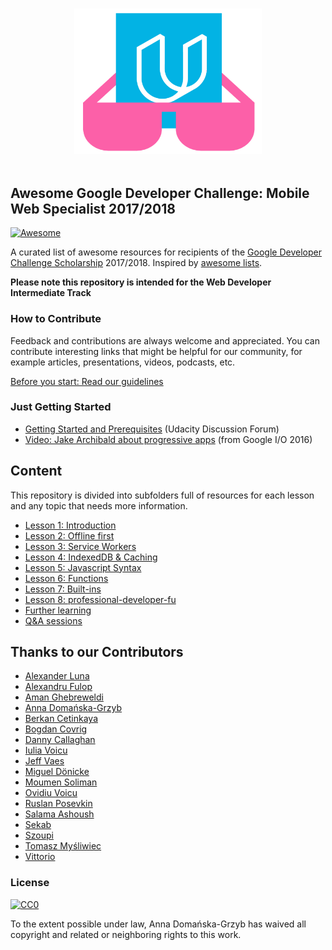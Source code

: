 <p align="center">
  <br>
  <img width="300" src="./awesome_gmws_logo.png" alt="logo of repository">
  <br>
  <br>
</p>

## Awesome Google Developer Challenge: Mobile Web Specialist 2017/2018
[![Awesome](https://awesome.re/badge.svg)](https://awesome.re)

A curated list of awesome resources for recipients of the [Google Developer Challenge Scholarship](https://www.udacity.com/google-scholarships) 2017/2018.
Inspired by [awesome lists](https://github.com/sindresorhus/awesome).

**Please note this repository is intended for the Web Developer Intermediate Track**

### How to Contribute

Feedback and contributions are always welcome and appreciated.
You can contribute interesting links that might be helpful for our community, for example articles, presentations, videos, podcasts, etc.

[Before you start: Read our guidelines](contributing.md)

### Just Getting Started

- [Getting Started and Prerequisites](https://discussions.udacity.com/t/getting-started-and-prerequisites/418485?u=haitec) (Udacity Discussion Forum)
- [Video: Jake Archibald about progressive apps](https://www.youtube.com/watch?v=cmGr0RszHc8) (from Google I/O 2016)

## Content

This repository is divided into subfolders full of resources for each lesson and any topic that needs more information.

* [Lesson 1: Introduction](introduction/README.md)
* [Lesson 2: Offline first](offlineFirst/README.md)
* [Lesson 3: Service Workers](serviceWorker/README.md)
* [Lesson 4: IndexedDB & Caching](indexedDB/README.md)
* [Lesson 5: Javascript Syntax](javascriptSyntax/README.md)
* [Lesson 6: Functions](functions/README.md)
* [Lesson 7: Built-ins](built-ins/README.md)
* [Lesson 8: professional-developer-fu](professional-developer-fu/README.md)
* [Further learning](furtherLearning/README.md)
* [Q&A sessions](ama-sessions/README.md)

## Thanks to our Contributors

* [Alexander Luna](https://github.com/Mycroft1891)
* [Alexandru Fulop](https://github.com/alexandrufulop)
* [Aman Ghebreweldi](https://github.com/Agheb)
* [Anna Domańska-Grzyb](https://github.com/DomanskaGrzyb)
* [Berkan Cetinkaya](https://github.com/Berc21)
* [Bogdan Covrig](https://github.com/bogdaaamn)
* [Danny Callaghan](https://github.com/dannycallaghan)
* [Iulia Voicu](https://github.com/Sugahzor)
* [Jeff Vaes](https://github.com/jvaes)
* [Miguel Dönicke](https://github.com/Haitec)
* [Moumen Soliman](https://github.com/moumen-soliman)
* [Ovidiu Voicu](https://github.com/odv)
* [Ruslan Posevkin](https://github.com/RusPosevkin)
* [Salama Ashoush](https://github.com/salamaashoush)
* [Sekab](https://github.com/amrtaher1234)
* [Szoupi](https://github.com/szoupi)
* [Tomasz Myśliwiec](https://github.com/tomekmy)
* [Vittorio](https://github.com/vee-mo)

### License

[![CC0](http://mirrors.creativecommons.org/presskit/buttons/88x31/svg/cc-zero.svg)](https://creativecommons.org/publicdomain/zero/1.0/)

To the extent possible under law, Anna Domańska-Grzyb has waived all copyright and related or neighboring rights to this work.

